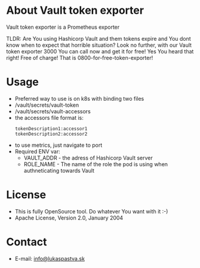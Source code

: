 About Vault token exporter
==================

Vault token exporter is a Prometheus exporter

TLDR: Are You using Hashicorp Vault and them tokens expire and You dont know when to expect that horrible situation? Look no further, with our Vault token exporter 3000 You can call now and get it for free! Yes You heard that right! Free of charge! That is 0800-for-free-token-exporter!

Usage
==================

- Preferred way to use is on k8s with binding two files
- /vault/secrets/vault-token
- /vault/secrets/vault-accessors
- the accessors file format is:
    ```
    tokenDescription1:accessor1
    tokenDescription2:accessor2
    ```
- to use metrics, just navigate to port 
- Required ENV var: 
  - VAULT_ADDR - the adress of Hashicorp Vault server
  - ROLE_NAME - The name of the role the pod is using when authneticating towards Vault


License
==================
- This is fully OpenSource tool. Do whatever You want with it :-)
- Apache License, Version 2.0, January 2004

Contact
==================

- E-mail: info@lukaspastva.sk
